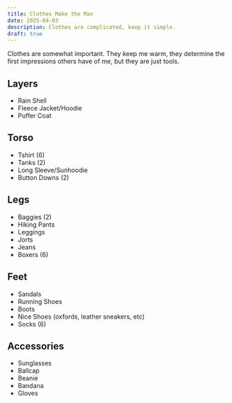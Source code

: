 ```yaml
---
title: Clothes Make the Man
date: 2025-04-03
description: Clothes are complicated, keep it simple.
draft: true
---
```

Clothes are somewhat important. They keep me warm, they determine the first impressions others have of me, but they are just tools.

## Layers
- Rain Shell
- Fleece Jacket/Hoodie
- Puffer Coat

## Torso
- Tshirt (6)
- Tanks (2)
- Long Sleeve/Sunhoodie
- Button Downs (2)

## Legs
- Baggies (2)
- Hiking Pants
- Leggings
- Jorts
- Jeans
- Boxers (6)

## Feet
- Sandals
- Running Shoes
- Boots
- Nice Shoes (oxfords, leather sneakers, etc)
- Socks (6)

## Accessories
- Sunglasses
- Ballcap
- Beanie
- Bandana
- Gloves
